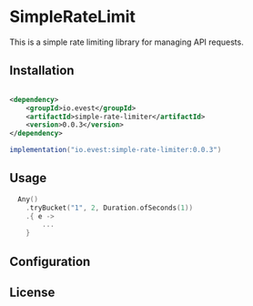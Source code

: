 # SimpleRateLimit

This is a simple rate limiting library for managing API requests.

## Installation

```xml

<dependency>
    <groupId>io.evest</groupId>
    <artifactId>simple-rate-limiter</artifactId>
    <version>0.0.3</version>
</dependency>
```

```gradle
implementation("io.evest:simple-rate-limiter:0.0.3")
```

## Usage

```kotlin
  Any()
    .tryBucket("1", 2, Duration.ofSeconds(1))
    .{ e ->
        ...
    }
```

## Configuration

## License

